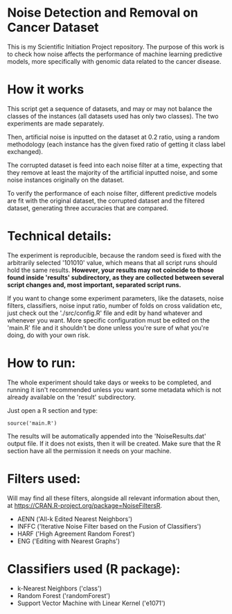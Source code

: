 # Noise Detection and Removal on Cancer Dataset
This is my Scientific Initiation Project repository. The purpose of this work is to check how noise affects the performance of machine learning predictive models, more specifically with genomic data related to the cancer disease. 

# How it works
This script get a sequence of datasets, and may or may not balance the classes of the instances (all datasets used has only two classes). The two experiments are made separately. 

Then, artificial noise is inputted on the dataset at 0.2 ratio, using a random methodology (each instance has the given fixed ratio of getting it class label exchanged). 

The corrupted dataset is feed into each noise filter at a time, expecting that they remove at least the majority of the artificial inputted noise, and some noise instances originally on the dataset.

To verify the performance of each noise filter, different predictive models are fit with the original dataset, the corrupted dataset and the filtered dataset, generating three accuracies that are compared.

# Technical details:
The experiment is reproducible, because the random seed is fixed with the arbitrarily selected '101010' value, which means that all script runs should hold the same results. **However, your results may not coincide to those found inside 'results' subdirectory, as they are collected between several script changes and, most important, separated script runs.**

If you want to change some experiment parameters, like the datasets, noise filters, classifiers, noise input ratio, number of folds on cross validation etc, just check out the './src/config.R' file and edit by hand whatever and whenever you want. More specific configuration must be edited on the 'main.R' file and it shouldn't be done unless you're sure of what you're doing, do with your own risk.

# How to run:
The whole experiment should take days or weeks to be completed, and running it isn't recommended unless you want some metadata which is not already available on the 'result' subdirectory.

Just open a R section and type:
```
source('main.R')
```

The results will be automatically appended into the 'NoiseResults.dat' output file. If it does not exists, then it will be created. Make sure that the R section have all the permission it needs on your machine.

# Filters used:
Will may find all these filters, alongside all relevant information about then, at https://CRAN.R-project.org/package=NoiseFiltersR.

- AENN ('All-k Edited Nearest Neighbors')
- INFFC ('Iterative Noise Filter based on the Fusion of Classifiers')
- HARF ('High Agreement Random Forest')
- ENG ('Editing with Nearest Graphs')

# Classifiers used (R package):
- k-Nearest Neighbors ('class')
- Random Forest ('randomForest')
- Support Vector Machine with Linear Kernel ('e1071')
